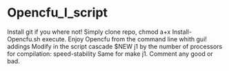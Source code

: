 # Opencfu_I_script

Install git if you where not!
Simply clone repo,
chmod a+x Install-Opencfu.sh
execute. Enjoy Opencfu from the command line whith gui!
addings
Modify in the script cascade $NEW j1 by the number of processors for compilation: speed-stability
Same for make j1.
Comment any good or bad. 
